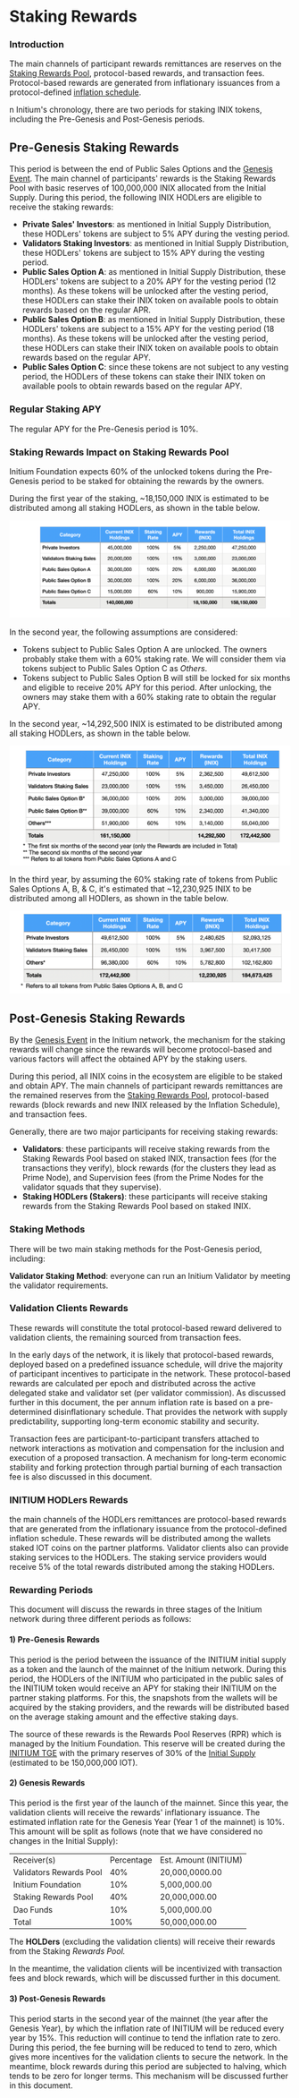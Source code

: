 # Staking Rewards

### Introduction&#x20;

The main channels of participant rewards remittances are reserves on the [Staking Rewards Pool](initial-supply-distribution.md#staking-rewards-pool), protocol-based rewards, and transaction fees. Protocol-based rewards are generated from inflationary issuances from a protocol-defined [inflation schedule](inflation-schedule.md).&#x20;

n Initium's chronology, there are two periods for staking INIX tokens, including the Pre-Genesis and Post-Genesis periods.

## Pre-Genesis Staking Rewards

This period is between the end of Public Sales Options and the [Genesis Event](../teminology.md#genesis-event). The main channel of participants' rewards is the Staking Rewards Pool with basic reserves of 100,000,000 INIX allocated from the Initial Supply. During this period, the following INIX HODLers are eligible to receive the staking rewards:

* **Private Sales' Investors**: as mentioned in Initial Supply Distribution, these HODLers' tokens are subject to 5% APY during the vesting period.&#x20;
* **Validators Staking Investors**: as mentioned in Initial Supply Distribution, these HODLers' tokens are subject to 15% APY during the vesting period.&#x20;
* **Public Sales Option A**: as mentioned in Initial Supply Distribution, these HODLers' tokens are subject to a 20% APY for the vesting period (12 months). As these tokens will be unlocked after the vesting period, these HODLers can stake their INIX token on available pools to obtain rewards based on the regular APR.&#x20;
* **Public Sales Option B**: as mentioned in Initial Supply Distribution, these HODLers' tokens are subject to a 15% APY for the vesting period (18 months). As these tokens will be unlocked after the vesting period, these HODLers can stake their INIX token on available pools to obtain rewards based on the regular APY. &#x20;
* **Public Sales Option C**: since these tokens are not subject to any vesting period, the HODLers of these tokens can stake their INIX token on available pools to obtain rewards based on the regular APY. &#x20;

### Regular Staking APY

The regular APY for the Pre-Genesis period is 10%.&#x20;

### Staking Rewards Impact on Staking Rewards Pool

Initium Foundation expects 60% of the unlocked tokens during the Pre-Genesis period to be staked for obtaining the rewards by the owners.&#x20;

During the first year of the staking, \~18,150,000 INIX is estimated to be distributed among all staking HODLers, as shown in the table below.

![Estimated Staking Rewards for the First Year. Source: INIX Whitepaper. ](<../../../.gitbook/assets/Screen Shot 2022-07-17 at 11.43.56 AM.png>)

In the second year, the following assumptions are considered:

* Tokens subject to Public Sales Option A are unlocked. The owners probably stake them with a 60% staking rate. We will consider them via tokens subject to Public Sales Option C as _Others_.
* Tokens subject to Public Sales Option B will still be locked for six months and eligible to receive 20% APY for this period. After unlocking, the owners may stake them with a 60% staking rate to obtain the regular APY.

In the second year, \~14,292,500 INIX is estimated to be distributed among all staking HODLers, as shown in the table below.

![Estimated Staking Rewards for the Second Year. Source: INIX Whitepaper. ](<../../../.gitbook/assets/Screen Shot 2022-07-17 at 12.41.41 PM.png>)

In the third year, by assuming the 60% staking rate of tokens from Public Sales Options A, B, & C, it's estimated that \~12,230,925 INIX to be distributed among all HODlers, as shown in the table below.

![Estimated Staking Rewards for the Third Year. Source: INIX Whitepaper. ](<../../../.gitbook/assets/Screen Shot 2022-07-17 at 12.48.14 PM.png>)

## Post-Genesis Staking Rewards

By the [Genesis Event](../teminology.md#genesis-event) in the Initium network, the mechanism for the staking rewards will change since the rewards will become protocol-based and various factors will affect the obtained APY by the staking users.&#x20;

During this period, all INIX coins in the ecosystem are eligible to be staked and obtain APY. The main channels of participant rewards remittances are the remained reserves from the [Staking Rewards Pool](initial-supply-distribution.md#staking-rewards-pool), protocol-based rewards (block rewards and new INIX released by the Inflation Schedule), and transaction fees.

Generally, there are two major participants for receiving staking rewards:

* **Validators**: these participants will receive staking rewards from the Staking Rewards Pool based on staked INIX, transaction fees (for the transactions they verify), block rewards (for the clusters they lead as Prime Node), and Supervision fees (from the Prime Nodes for the validator squads that they supervise).
* **Staking HODLers (Stakers)**: these participants will receive staking rewards from the Staking Rewards Pool based on staked INIX.&#x20;

### Staking Methods&#x20;

There will be two main staking methods for the Post-Genesis period, including:

**Validator Staking Method**: everyone can run an Initium Validator by meeting the validator requirements.&#x20;

###

###

###

### Validation Clients Rewards

These rewards will constitute the total protocol-based reward delivered to validation clients, the remaining sourced from transaction fees.&#x20;

In the early days of the network, it is likely that protocol-based rewards, deployed based on a predefined issuance schedule, will drive the majority of participant incentives to participate in the network. These protocol-based rewards are calculated per epoch and distributed across the active delegated stake and validator set (per validator commission). As discussed further in this document, the per annum inflation rate is based on a pre-determined disinflationary schedule. That provides the network with supply predictability, supporting long-term economic stability and security.&#x20;

Transaction fees are participant-to-participant transfers attached to network interactions as motivation and compensation for the inclusion and execution of a proposed transaction. A mechanism for long-term economic stability and forking protection through partial burning of each transaction fee is also discussed in this document.

### INITIUM HODLers Rewards

the main channels of the HODLers remittances are protocol-based rewards that are generated from the inflationary issuance from the protocol-defined inflation schedule. These rewards will be distributed among the wallets staked IOT coins on the partner platforms. Validator clients also can provide staking services to the HODLers. The staking service providers would receive 5% of the total rewards distributed among the staking HODLers.

### Rewarding Periods

This document will discuss the rewards in three stages of the Initium network during three different periods as follows:

#### 1) Pre-Genesis Rewards

This period is the period between the issuance of the INITIUM initial supply as a token and the launch of the mainnet of the Initium network. During this period, the HODLers of the INITIUM who participated in the public sales of the INITIUM token would receive an APY for staking their INITIUM on the partner staking platforms. For this, the snapshots from the wallets will be acquired by the staking providers, and the rewards will be distributed based on the average staking amount and the effective staking days.&#x20;

The source of these rewards is the Rewards Pool Reserves (RPR) which is managed by the Initium Foundation. This reserve will be created during the [INITIUM TGE](../teminology.md#initium-tge) with the primary reserves of 30% of the [Initial Supply](../teminology.md#initial-supply) (estimated to be 150,000,000 IOT).&#x20;

#### 2) Genesis Rewards

This period is the first year of the launch of the mainnet. Since this year, the validation clients will receive the rewards' inflationary issuance. The estimated inflation rate for the Genesis Year (Year 1 of the mainnet) is 10%. This amount will be split as follows (note that we have considered no changes in the Initial Supply):

|                         |            |                       |
| ----------------------- | ---------- | --------------------- |
| Receiver(s)             | Percentage | Est. Amount (INITIUM) |
| Validators Rewards Pool | 40%        | 20,000,0000.00        |
| Initium Foundation      | 10%        | 5,000,000.00          |
| Staking Rewards Pool    | 40%        | 20,000,000.00         |
| Dao Funds               | 10%        | 5,000,000.00          |
| Total                   | 100%       | 50,000,000.00         |

The **HOLDers** (excluding the validation clients) will receive their rewards from the Staking _Rewards Pool._ &#x20;

In the meantime, the validation clients will be incentivized with transaction fees and block rewards, which will be discussed further in this document. &#x20;

#### 3) Post-Genesis Rewards

This period starts in the second year of the mainnet (the year after the Genesis Year), by which the inflation rate of INITIUM will be reduced every year by 15%. This reduction will continue to tend the inflation rate to zero. During this period, the fee burning will be reduced to tend to zero, which gives more incentives for the validation clients to secure the network. In the meantime, block rewards during this period are subjected to halving, which tends to be zero for longer terms. This mechanism will be discussed further in this document. &#x20;
